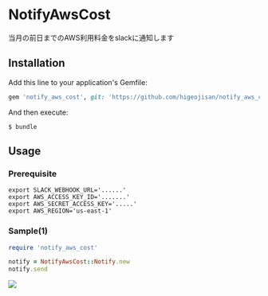 # NotifyAwsCost
当月の前日までのAWS利用料金をslackに通知します

## Installation

Add this line to your application's Gemfile:

```ruby
gem 'notify_aws_cost', git: 'https://github.com/higeojisan/notify_aws_cost.git'
```

And then execute:

    $ bundle

## Usage

### Prerequisite
```
export SLACK_WEBHOOK_URL='......'
export AWS_ACCESS_KEY_ID='.......'
export AWS_SECRET_ACCESS_KEY='.....'
export AWS_REGION='us-east-1'
```

### Sample(1)
```ruby
require 'notify_aws_cost'

notify = NotifyAwsCost::Notify.new
notify.send
```

![](https://github.com/higeojisan/notify_aws_cost/tree/master/sample_images/sample_1.png)
